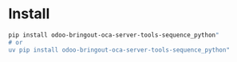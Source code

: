 # Install

```bash
pip install odoo-bringout-oca-server-tools-sequence_python"
# or
uv pip install odoo-bringout-oca-server-tools-sequence_python"
```
